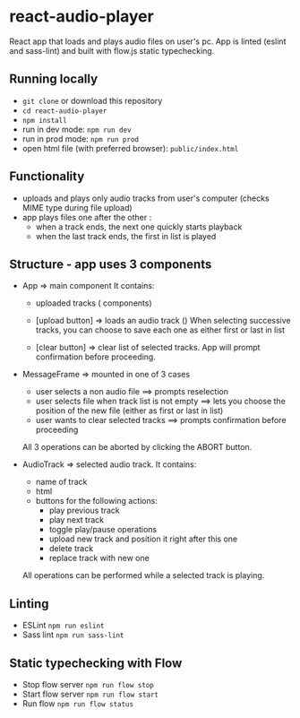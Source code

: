# react-audio-player

React app that loads and plays audio files on user's pc.
App is linted (eslint and sass-lint) and built with flow.js static typechecking.

## Running locally

- `git clone` or download this repository
- `cd react-audio-player`
- `npm install`
- run in dev mode: `npm run dev`
- run in prod mode: `npm run prod`
- open html file (with preferred browser): `public/index.html`

## Functionality

- uploads and plays only audio tracks from user's computer (checks MIME type during file upload)
- app plays files one after the other : 
	- when a track ends, the next one quickly starts playback
	- when the last track ends, the first in list is played

	
## Structure - app uses 3 components

- App => main component
	It contains:
	- uploaded tracks (<AudioTrack/> components)

	- [upload button]  => loads an audio track (<AudioTrack/>)
		When selecting successive tracks, you can choose to save each one as either first or last in list

	- [clear button] => clear list of selected tracks.
		App will prompt confirmation before proceeding.
	
- MessageFrame => mounted in one of 3 cases
	- user selects a non audio file ==> prompts reselection
	- user selects file when track list is not empty ==> lets you choose the position of the new file (either as first or last in list)
	- user wants to clear selected tracks ==> prompts confirmation before proceeding

	All 3 operations can be aborted by clicking the ABORT button.
	
- AudioTrack => selected audio track.
  It contains:
	- name of track
	- html <audio/> element for the selected file.
	- buttons for the following actions:
		- play previous track
		- play next track
		- toggle play/pause operations
		- upload new track and position it right after this one
		- delete track
		- replace track with new one

	All <AudioTrack/> operations can be performed while a selected track is playing.


## Linting

- ESLint `npm run eslint`
- Sass lint `npm run sass-lint`


## Static typechecking with Flow

- Stop flow server `npm run flow stop`
- Start flow server `npm run flow start`
- Run flow `npm run flow status`